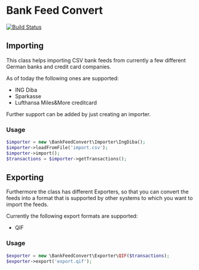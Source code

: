 # Bank Feed Convert
[![Build Status](https://api.shippable.com/projects/54c4e1895ab6cc135289b4a5/badge?branchName=master)](https://app.shippable.com/projects/54c4e1895ab6cc135289b4a5/builds/latest)

## Importing

This class helps importing CSV bank feeds from currently a few different German banks and credit card companies.

As of today the following ones are supported:
- ING Diba
- Sparkasse
- Lufthansa Miles&More creditcard

Further support can be added by just creating an importer.

### Usage

```php
$importer = new \BankFeedConvert\Importer\IngDiba();
$importer->loadFromFile('import.csv');
$importer->import();
$transactions = $importer->getTransactions();
```

## Exporting

Furthermore the class has different Exporters, so that you can convert the feeds into a format that is supported by other systems to which you want to import the feeds.

Currently the following export formats are supported:
- QIF

### Usage

```php
$exporter = new \BankFeedConvert\Exporter\QIF($transactions);
$exporter->export('export.qif');
```
